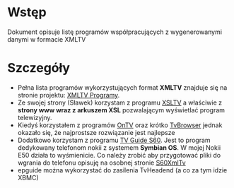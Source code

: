 # Wstęp #

Dokument opisuje listę programów współpracujących z wygenerowanymi danymi w formacie XMLTV


# Szczegóły #

  * Pełna lista programów wykorzystujących format **XMLTV** znajduje się na stronie projektu: [XMLTV Programy](http://wiki.xmltv.org/index.php/XmltvRelatedProjects).
  * Ze swojej strony (Sławek) korzystam z programu [XSLTV](http://ericandchar.com/xsltvgrid/) a właściwie z **strony www wraz z arkuszem XSL** pozwalającym wyświetlać program telewizyjny.
  * Kiedyś korzystałem z programów [OnTV](http://johan.svedberg.com/projects/coding/ontv/) oraz krótko [TvBrowser](http://www.tvbrowser.org/) jednak okazało się, że najprostsze rozwiązanie jest najlepsze
  * Dodatkowo korzystam z programu [TV Guide S60](http://sourceforge.net/projects/tvguide-s60/). Jest to program dedykowany telefonom nokii z systemem **Symbian OS**. W mojej Nokii E50 działa to wyśmienicie. Co należy zrobić aby przygotować pliki do wgrania do telefonu opisuję na osobnej stronie [S60XmlTv](S60XmlTv.md)
  * epguide można wykorzystać do zasilenia TvHeadend (a co za tym idzie XBMC)